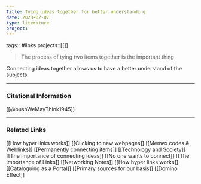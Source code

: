 ```yaml
---
Title: Tying ideas together for better understanding
date: 2023-02-07
type: literature
project:
---
```

tags:: #links 
projects::[[]]

> The process of tying two items together is the important thing

Connecting ideas together allows us to have a better understand of the subjects.

---
### Citational Information

[[@bushWeMayThink1945]]

---

### Related Links

[[How hyper links works]]
[[Clicking to new webpages]]
[[Memex codes & Weblinks]]
[[Permanently connecting items]]
[[Technology and Society]]
[[The importance of connecting ideas]]
[[No one wants to connect]]
[[The Importance of Links]]
[[Networking Notes]]
[[How hyper links works]]
[[Cataloguing as a Portal]]
[[Primary sources for our basis]]
[[Domino Effect]]